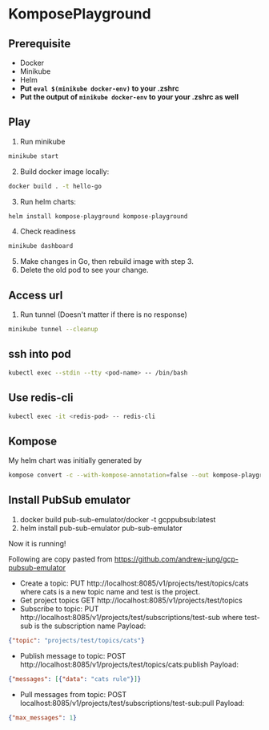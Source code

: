 # KomposePlayground

## Prerequisite
- Docker
- Minikube
- Helm
- **Put `eval $(minikube docker-env)` to your .zshrc**
- **Put the output of `minikube docker-env` to your your .zshrc as well**

## Play
1. Run minikube
```bash
minikube start
```
2. Build docker image locally:
```bash
docker build . -t hello-go
```
3. Run helm charts:
```bash
helm install kompose-playground kompose-playground
```
4. Check readiness
```bash
minikube dashboard
```
5. Make changes in Go, then rebuild image with step 3.
6. Delete the old pod to see your change.

## Access url
1. Run tunnel (Doesn't matter if there is no response)
```bash
minikube tunnel --cleanup
```

## ssh into pod
```bash
kubectl exec --stdin --tty <pod-name> -- /bin/bash
```

## Use redis-cli
```bash
kubectl exec -it <redis-pod> -- redis-cli
```

## Kompose
My helm chart was initially generated by
```bash
kompose convert -c --with-kompose-annotation=false --out kompose-playground
```

## Install PubSub emulator
1. docker build pub-sub-emulator/docker -t gcppubsub:latest
2. helm install pub-sub-emulator pub-sub-emulator

Now it is running!


Following are copy pasted from https://github.com/andrew-jung/gcp-pubsub-emulator
- Create a topic: PUT http://localhost:8085/v1/projects/test/topics/cats where cats is a new topic name and test is the project.
- Get project topics GET http://localhost:8085/v1/projects/test/topics
- Subscribe to topic: PUT http://localhost:8085/v1/projects/test/subscriptions/test-sub where test-sub is the subscription name
Payload:
```json
{"topic": "projects/test/topics/cats"}
```
- Publish message to topic: POST http://localhost:8085/v1/projects/test/topics/cats:publish
Payload:
```json
​{"messages": [{"data": "cats rule"}]}
```
- Pull messages from topic: POST localhost:8085/v1/projects/test/subscriptions/test-sub:pull
Payload:
```json
​{"max_messages": 1}
```